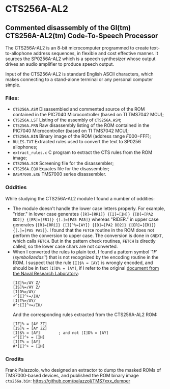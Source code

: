 # CTS256A-AL2

## Commented disassembly of the GI(tm) CTS256A-AL2(tm) Code-To-Speech Processor

The CTS256A-AL2 is an 8-bit microcomputer programmed to create text-to-allophone address sequences, in flexible and cost effective manner. It sources the SP0256A-AL2 which is a speech synthesizer whose output drives an audio amplifier to produce speech output.

Input of the CTS256A-AL2 is standard English ASCII characters, which makes connecting to a stand-alone terminal or any personal computer simple.


### Files:
- `CTS256A.ASM` Disassembled and commented source of the ROM contained in the PIC7040 Microcontroller (based on TI TMS7042 MCU);
- `CTS256A.LST` Listing of the assembly of `CTS256A.ASM`;
- `CTS256A.PRN` Raw disassembly listing of the ROM contained in the PIC7040 Microcontroller (based on TI TMS7042 MCU);
- `CTS256A.BIN` Binary image of the ROM (address range $F000-$FFF);
- `RULES.TXT`   Extracted rules used to convert the text to SP0256 allophones;
- `extract_rules.c` C program to extract the CTS rules from the ROM image;
- `CTS256A.SCR` Screening file for the disassembler;
- `CTS256A.EQU` Equates file for the disassembler;
- `DASM7000.EXE` TMS7000 series disassembler.


### Oddities

While studying the CTS256A-AL2 module I found a number of oddities:
- The module doesn't handle the lower case letters properly. For example, "rider." in lower case generates `{[R]=[RR1]} {[I]=[IH]}
{[D]=[PA2 DD2]} {[ER]=[ER1]} {[.]=[PA5 PA5]}` whereas "RIDER." in upper case generates `{[R]=[RR1]} {[I]^%=[AY]} {[D]=[PA2 DD2]}
{[ER]=[ER1]} {[.]=[PA5 PA5]}`. I found that the `FETCH` routine in the ROM does not perform the conversion to upper case. The
conversion is done in `GNEXT`, which calls `FETCH`. But in the pattern check routines, `FETCH` is directly called, so the lower case
chars are not converted.
- When I converted the rules to plain text, I found a pattern symbol '$1F' (symbolized as '$') that is not
recognized by the encoding routine in the ROM. I suspect that the rule `[I]$% = [AY]` is wrongly encoded, and should be in fact
`[I]D% = [AY]`, if I refer to the original
[document from the Naval Research Laboratory](https://apps.dtic.mil/sti/pdfs/ADA021929.pdf):
	````
	[IZ]%=/AY Z/
	[IS]%=/AY Z/
	[I]D%=/AY/
	+^[I]^+=/IH/
	[I]T%=/AY/
	#^:[I]^+=/IH/
	````
  And the corresponding rules extracted from the CTS256A-AL2 ROM:
	````
	[IZ]% = [AY ZZ]
	[IS]% = [AY ZZ]
	[I]$% = [AY]		; and not [I]D% = [AY]
	+^[I]^+ = [IH]
	[I]T% = [AY]
	#*[I]^+ = [IH]
	````

### Credits

Frank Palazzolo, who designed an extractor to dump the masked ROMs of TMS7000-based devices, and published
the ROM binary image `cts256a.bin`: https://github.com/palazzol/TMS7xxx_dumper

